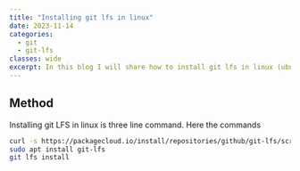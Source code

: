 ```yaml
---
title: "Installing git lfs in linux"
date: 2023-11-14
categories:
  - git
  - git-lfs
classes: wide
excerpt: In this blog I will share how to install git lfs in linux (ubuntu in my case)
---
```


## Method
Installing git LFS in linux is three line command. Here the commands

```bash
curl -s https://packagecloud.io/install/repositories/github/git-lfs/script.deb.sh | sudo bash
sudo apt install git-lfs
git lfs install

```